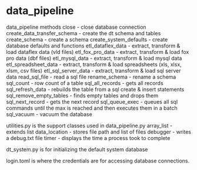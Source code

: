 # data_pipeline

data_pipeline methods
	close												- close database connection
	create_data_transfer_schema	- create the dt schema and tables
	create_schema								- create a schema
	create_system_defaults			- create database defaults and functions
	etl_dataflex_data						- extract, transform & load dataflex data (vld files)
	etl_fox_pro_data						- extract, transform & load fox pro data (dbf files)
	etl_mysql_data							- extract, transform & load mysql data
	etl_spreadsheet_data				- extract, transform & load spreadsheets (xls, xlsx, xlsm, csv files)
	etl_sql_server_data					- extract, transform & load sql server data
	read_sql_file								- read a sql file
	rename_schema								- rename a schema
	sql_count										- row count of a table
	sql_all_records							- gets all records
	sql_refresh_data						- rebuilds the table from a sql create & insert statements
	sql_remove_empty_tables			- finds empty tables and drops them
	sql_next_record							- gets the next record
	sql_queue_exec							- queues all sql commands until the max is reached and then executes them in a batch
	sql_vacuum									- vacuum the database

utilities.py is the support classes used in data_pipeline.py
	array_list 		- extends list
	data_location - stores file path and list of files
	debugger			- writes a debug.txt file
	timer					- displays the time a process took to complete

dt_system.py is for initializing the default system database

login.toml is where the credentials are for accessing database connections.
